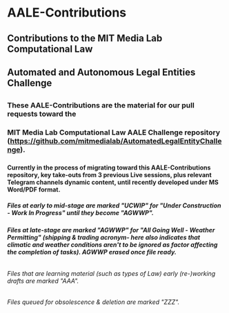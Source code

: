 # AALE-Contributions

## Contributions to the MIT Media Lab Computational Law 
## Automated and Autonomous Legal Entities Challenge

##

### These AALE-Contributions are the material for our pull requests toward the 
### MIT Media Lab Computational Law AALE Challenge repository (https://github.com/mitmedialab/AutomatedLegalEntityChallenge).

###

#### Currently in the process of migrating toward this AALE-Contributions repository, key take-outs from 3 previous Live sessions, plus relevant Telegram channels dynamic content, until recently developed under MS Word/PDF format. 

####

##### Files at early to mid-stage are marked "UCWIP" for "Under Construction - Work In Progress" until they become "AGWWP".

#####

##### Files at late-stage are marked "AGWWP" for "All Going Well - Weather Permitting" (shipping & trading acronym- here also indicates that climatic and weather conditions aren't to be ignored as factor affecting the completion of tasks). AGWWP erased once file ready.

######

###### Files that are learning material (such as types of Law) early (re-)working drafts are marked "AAA".

#####

###### Files queued for obsolescence & deletion are marked "ZZZ".
